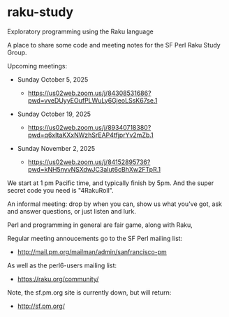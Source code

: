 # raku-study
Exploratory programming using the Raku language

A place to share some code and meeting notes for the SF Perl Raku Study Group.

Upcoming meetings:

*  Sunday October 5, 2025
    *  https://us02web.zoom.us/j/84308531686?pwd=vveDUyyEOufPLWuLy6GjeoLSsK67se.1

*  Sunday October 19, 2025
    *  https://us02web.zoom.us/j/89340718380?pwd=q6xItaKXxNWzhSrEAP4tfjprYv2mZb.1

*  Sunday November 2, 2025
    *  https://us02web.zoom.us/j/84152895736?pwd=kNH5nyvNSXdwJC3aIut6cBhXw2FTpR.1


We start at 1 pm Pacific time, and typically finish by 5pm.
And the super secret code you need is "4RakuRoll".

An informal meeting: drop by when you can, show us what you've got,
ask and answer questions, or just listen and lurk.

Perl and programming in general are fair game, along with Raku, 

Regular meeting annoucements go to the SF Perl mailing list:

*  http://mail.pm.org/mailman/admin/sanfrancisco-pm

As well as the perl6-users mailing list:

*  https://raku.org/community/


Note, the sf.pm.org site is currently down, but will return:

*  http://sf.pm.org/


